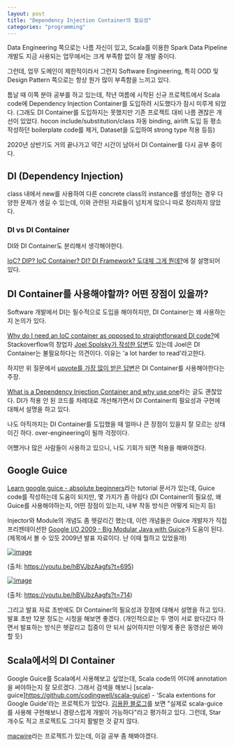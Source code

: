 ```yaml
---
layout: post
title: "Dependency Injection Container의 필요성"
categories: "programming"
---
```


Data Engineering 쪽으로는 나름 자신이 있고, Scala를 이용한 Spark Data Pipeline 개발도 지금 사용되는 업무에서는 크게 부족함 없이 잘 개발 중이다.

그런데, 업무 도메인이 제한적이라서 그런지 Software Engineering, 특히 OOD 및 Design Pattern 쪽으로는 항상 뭔가 많이 부족함을 느끼고 있다.

틈날 때 이쪽 분야 공부를 하고 있는데, 작년 여름에 시작된 신규 프로젝트에서 Scala code에 Dependency Injection Container를 도입하려 시도했다가 잠시 미루게 되었다. (그래도 DI Container를 도입하지는 못했지만 기존 프로젝트 대비 나름 괜찮은 개선이 있었다. hocon include/substitution/class 자동 binding, airlift 도입 등 평소 작성하던 boilerplate code를 제거, Dataset을 도입하여 strong type 적용 등등)

2020년 상반기도 거의 끝나가고 약간 시간이 남아서 DI Container를 다시 공부 중이다.

## DI (Dependency Injection)

class 내에서 new를 사용하여 다른 concrete class의 instance를 생성하는 경우 다양한 문제가 생길 수 있는데, 이와 관련된 자료들이 넘치게 많으니 따로 정리하지 않았다.

### DI vs DI Container

DI와 DI Container도 분리해서 생각해야한다.

[IoC? DIP? IoC Container? DI? DI Framework? 도대체 그게 뭔데?](https://velog.io/@wickedev/IoC-DIP-IoC-Container-DI-DI-Framework-%EB%8F%84%EB%8C%80%EC%B2%B4-%EA%B7%B8%EA%B2%8C-%EB%AD%94%EB%8D%B0)에 잘 설명되어 있다.

## DI Container를 사용해야할까? 어떤 장점이 있을까?

Software 개발에서 DI는 필수적으로 도입을 해야하지만, DI Container는 왜 사용하는지 논의가 있다.

[Why do I need an IoC container as opposed to straightforward DI code?](https://stackoverflow.com/questions/871405/why-do-i-need-an-ioc-container-as-opposed-to-straightforward-di-code)에 Stackoverflow의 창업자 [Joel Spolsky가 작성한 답변](https://stackoverflow.com/a/871420/2930152)도 있는데 Joel은 DI Container는 불필요하다는 의견이다. 이유는 'a lot harder to read'라고한다.

하지만 위 질문에서 [upvote를 가장 많이 받은 답변](https://stackoverflow.com/a/1532254/2930152)은 DI Container를 사용해야한다는 주장.

[What is a Dependency Injection Container and why use one](https://www.sarulabs.com/post/2/2018-06-12/what-is-a-dependency-injection-container-and-why-use-one.html)라는 글도 괜찮았다. DI가 적용 안 된 코드를 차례대로 개선해가면서 DI Container릐 필요성과 구현에 대해서 설명을 하고 있다.


나도 아직까지는 DI Container를 도입했을 때 얼마나 큰 장점이 있을지 잘 모르는 상태이긴 하다. over-engineering이 될까 걱정이다.

어쨌거나 많은 사람들이 사용하고 있으니, 나도 기회가 되면 적용을 해봐야겠다.

## Google Guice

[Learn google guice - absolute beginners](https://www.tutorialspoint.com/guice/index.htm)라는 tutorial 문서가 있는데, Guice code를 작성하는데 도움이 되지만, 몇 가지가 좀 아쉽다 (DI Container의 필요성, 왜 Guice를 사용해야하는지, 어떤 장점이 있는지, 내부 작동 방식은 어떻게 되는지 등)

Injector와 Module의 개념도 좀 헷갈리긴 했는데, 이런 개념들은 Guice 개발자가 직접 프리젠테이션한 [Google I/O 2009 - Big Modular Java with Guice](https://youtu.be/hBVJbzAagfs)가 도움이 된다. (제목에서 볼 수 있듯 2009년 발표 자료이다. 난 이때 뭘하고 있었을까)

<a href="https://ibb.co/DL99FV7"><img src="https://i.ibb.co/M9ccH2R/image.png" alt="image" border="0"></a>

(출처: https://youtu.be/hBVJbzAagfs?t=695)

<a href="https://ibb.co/sH6RTp8"><img src="https://i.ibb.co/74RC3xs/image.png" alt="image" border="0"></a>

(출처: https://youtu.be/hBVJbzAagfs?t=714)

그리고 발표 자료 초반에도 DI Container의 필요성과 장점에 대해서 설명을 하고 있다. 발표 초반 12분 정도는 시청을 해보면 좋겠다. (개인적으로는 두 명이 서로 왔다갔다 하면서 발표하는 방식은 헷갈리고 집중이 안 되서 싫어하지만 이렇게 좋은 동영상은 봐야할 듯)

## Scala에서의 DI Container

Google Guice를 Scala에서 사용해보고 싶었는데, Scala code의 어디에 annotation을 써야하는지 잘 모르겠다. 그래서 검색을 해보니 [scala-guice]https://github.com/codingwell/scala-guice) - 'Scala extentions for Google Guide'라는 프로젝트가 있었다. [김용환 블로그](https://knight76.tistory.com/entry/scalaspark-scalaguice%EC%99%80-finatra%EC%9D%98-TwitterModule-injection-%EA%B2%BD%ED%97%98)를 보면 "실제로 scala-guice를 사용해 구현해보니 경량스럽게 개발이 가능하다"라고 평가하고 있다. 그런데, Star 개수도 적고 프로젝트도 그다지 활발한 것 같지 않다.

[macwire](https://github.com/softwaremill/macwire)라는 프로젝트가 있는데, 이걸 공부 좀 해봐야겠다.
